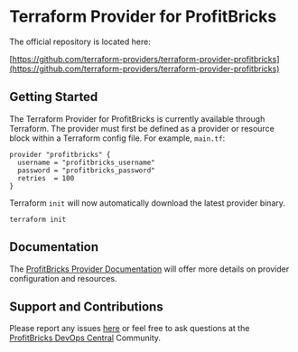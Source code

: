 # Terraform Provider for ProfitBricks

The official repository is located here:

[https://github.com/terraform-providers/terraform-provider-profitbricks](https://github.com/terraform-providers/terraform-provider-profitbricks)

## Getting Started

The Terraform Provider for ProfitBricks is currently available through Terraform. The provider must first be defined as a provider or resource block within a Terraform config file. For example, `main.tf`:

    provider "profitbricks" {
      username = "profitbricks_username"
      password = "profitbricks_password"
      retries  = 100
    }

Terraform `init` will now automatically download the latest provider binary.

    terraform init

## Documentation

The [ProfitBricks Provider Documentation](https://www.terraform.io/docs/providers/profitbricks/index.html) will offer more details on provider configuration and resources.

## Support and Contributions

Please report any issues [here](https://github.com/terraform-providers/terraform-provider-profitbricks/issues) or feel free to ask questions at the [ProfitBricks DevOps Central](https://devops.profitbricks.com/community/) Community.
